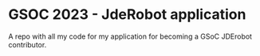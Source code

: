 # GSOC 2023 - JdeRobot application

A repo with all my code for my application for becoming a GSoC JDErobot contributor. 
